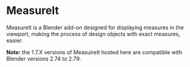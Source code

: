# MeasureIt
MeasureIt is a Blender add-on designed for displaying measures in the viewport, making the process of design objects with exact measures, easier.

**Note:** the 1.7.X versions of MeasuireIt hosted here are compatible with Blender versions 2.74 to 2.79.
